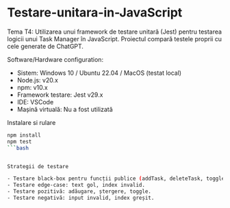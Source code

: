 # Testare-unitara-in-JavaScript

Tema T4: Utilizarea unui framework de testare unitară (Jest) pentru testarea logicii unui Task Manager în JavaScript. Proiectul compară testele proprii cu cele generate de ChatGPT.

Software/Hardware configuration:

- Sistem: Windows 10 / Ubuntu 22.04 / MacOS (testat local)
- Node.js: v20.x
- npm: v10.x
- Framework testare: Jest v29.x
- IDE: VSCode
- Mașină virtuală: Nu a fost utilizată

Instalare si rulare
```bash
npm install
npm test
```bash


Strategii de testare

- Testare black-box pentru funcții publice (addTask, deleteTask, toggleTask, getTasks, clearTasks).
- Testare edge-case: text gol, index invalid.
- Testare pozitivă: adăugare, ștergere, toggle.
- Testare negativă: input invalid, index greșit.
